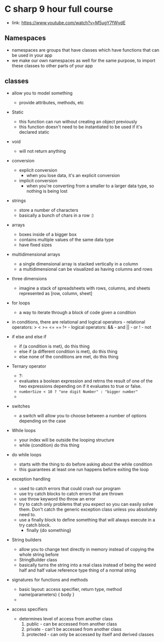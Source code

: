 # C sharp 9 hour full course
- link: https://www.youtube.com/watch?v=M5ugY7fWydE

## Namespaces
- namespaces are groups that have classes which have functions that can be used in your app
- we make our own namespaces as well for the same purpose, to import these classes to other parts of your app

## classes
- allow you to model something
    - provide attributes, methods, etc


- Static
    - this function can run without creating an object previously
    - this function doesn't need to be instantiated to be used if it's declared static
- void
    - will not return anything


- conversion
    - explicit conversion
        - when you lose data, it's an explicit conversion
    - implicit conversion
        - when you're converting from a smaller to a larger data type, so nothing is being lost

- strings
    - store a number of characters
    - basically a bunch of chars in a row :)

- arrays
    - boxes inside of a bigger box
    - contains multiple values of the same data type
    - have fixed sizes
- multidimensional arrays
    - a single dimensional array is stacked vertically in a column
    - a multidimensional can be visualized as having columns and rows
- three dimensions
    - imagine a stack of spreadsheets with rows, columns, and sheets represented as [row, column, sheet]

- for loops
    - a way to iterate through a block of code given a condition

- in conditions, there are relational and logical operators
        - relational operators: > < >= <= == !=
        - logical operators: && - and || - or ! - not

- if else and else if
    - if (a condition is met), do this thing
    - else if (a different condition is met), do this thing
    - else none of the conditions are met, do this thing


- Ternary operator
    - ?:
    - evaluates a boolean expression and retrns the result of one of the two expressions depending on if it evaluates to true or false.
    - ``` numberSize < 10 ? "one digit Number" : "bigger number" ```
    - 

- switches
    - a switch will allow you to choose between a number of options depending on the case

- While loops
    - your index will be outside the looping structure
    - while (condition) do this thing

- do while loops
    - starts with the thing to do before asking about the while condition
    - this guarantees at least one run happens before exiting the loop

- exception handling
    - used to catch errors that could crash our program
    - use try catch blocks to catch errors that are thrown
    - use throw keyword tho throw an error
    - try to catch only problems that you expect so you can easily solve them. Don't catch the generic exception class unless you absolutely need to.
    - use a finally block to define something that will always execute in a try catch block.
        - finally {do something}


- String builders
    - allow you to change text directly in memory instead of copying the whole string before
    - StringBuilder class
    - basically turns the string into a real class instead of being the weird half and half value reference type thing of a normal string

- signatures for functions and methods
    - basic layout: access specifier, return type, method name(parameters) {
        body
    }
    - 

- access specifiers
    - determines level of access from another class
        1. public - can be accessed from another class
        1. private - can't be accessed from another class
        1. protected - can only be accessed by itself and derived classes
